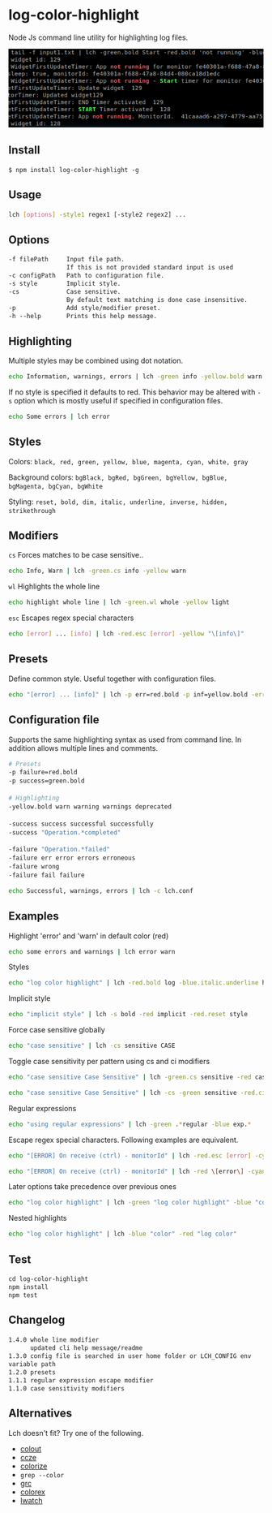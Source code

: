 log-color-highlight
==========
Node Js command line utility for highlighting log files.

![Demo](https://raw.githubusercontent.com/gliviu/log-color-highlight/master/sample.png)


## Install
```shell
$ npm install log-color-highlight -g
```

## Usage

```bash
lch [options] -style1 regex1 [-style2 regex2] ...
```

## Options
```
-f filePath     Input file path.
                If this is not provided standard input is used
-c configPath   Path to configuration file.
-s style        Implicit style.
-cs             Case sensitive.
                By default text matching is done case insensitive.
-p              Add style/modifier preset.
-h --help       Prints this help message.
```

## Highlighting

Multiple styles may be combined using dot notation.

```bash
echo Information, warnings, errors | lch -green info -yellow.bold warn error failure
```

If no style is specified it defaults to red. This behavior may be altered with ```-s``` option which is mostly useful if specified in configuration files.

```bash
echo Some errors | lch error
```

## Styles

Colors: ```black, red, green, yellow, blue, magenta, cyan, white, gray```

Background colors: ```bgBlack, bgRed, bgGreen, bgYellow, bgBlue, bgMagenta, bgCyan, bgWhite```

Styling: ```reset, bold, dim, italic, underline, inverse, hidden, strikethrough```

## Modifiers

```cs``` Forces matches to be case sensitive..
```bash
echo Info, Warn | lch -green.cs info -yellow warn
```
```wl``` Highlights the whole line
```bash
echo highlight whole line | lch -green.wl whole -yellow light
```
```esc```  Escapes regex special characters
```bash
echo [error] ... [info] | lch -red.esc [error] -yellow "\[info\]"
```

## Presets

Define common style. Useful together with configuration files.

```bash
echo "[error] ... [info]" | lch -p err=red.bold -p inf=yellow.bold -err error -inf info
```

## Configuration file

Supports the same highlighting syntax as used from command line. In addition allows multiple lines and comments.

```bash
# Presets
-p failure=red.bold
-p success=green.bold

# Highlighting
-yellow.bold warn warning warnings deprecated

-success success successful successfully
-success "Operation.*completed"

-failure "Operation.*failed"
-failure err error errors erroneous
-failure wrong
-failure fail failure
```

```bash
echo Successful, warnings, errors | lch -c lch.conf
```

## Examples
Highlight 'error' and 'warn' in default color (red)
```bash
echo some errors and warnings | lch error warn
```

Styles
```bash
echo "log color highlight" | lch -red.bold log -blue.italic.underline highlight
```

Implicit style
```bash
echo "implicit style" | lch -s bold -red implicit -red.reset style
```

Force case sensitive globally
```bash
echo "case sensitive" | lch -cs sensitive CASE
```

Toggle case sensitivity per pattern using cs and ci modifiers

```bash
echo "case sensitive Case Sensitive" | lch -green.cs sensitive -red case
```

```bash
echo "case sensitive Case Sensitive" | lch -cs -green sensitive -red.ci.bold case
```

Regular expressions

```bash
echo "using regular expressions" | lch -green .*regular -blue exp.*
```

Escape regex special characters. Following examples are equivalent.

```bash
echo "[ERROR] On receive (ctrl) - monitorId" | lch -red.esc [error] -cyan.esc "receive (ctrl) - monitorId"
```

```bash
echo "[ERROR] On receive (ctrl) - monitorId" | lch -red \[error\] -cyan "receive \(ctrl\) - monitorId"
```

Later options take precedence over previous ones

```bash
echo "log color highlight" | lch -green "log color highlight" -blue "color" -red "lor hi"
```

Nested highlights

```bash
echo "log color highlight" | lch -blue "color" -red "log color"
```

## Test
```
cd log-color-highlight
npm install
npm test
```

## Changelog

```
1.4.0 whole line modifier
      updated cli help message/readme
1.3.0 config file is searched in user home folder or LCH_CONFIG env variable path
1.2.0 presets
1.1.1 regular expression escape modifier
1.1.0 case sensitivity modifiers
```

## Alternatives
Lch doesn't fit? Try one of the following.
* [colout](https://github.com/nojhan/colout/tree/master)
* [ccze](https://github.com/cornet/ccze)
* [colorize](https://github.com/raszi/colorize)
* `grep --color`
* [grc](http://korpus.juls.savba.sk/~garabik/software/grc.html)
* [colorex](https://bitbucket.org/linibou/colorex/wiki/Home)
* [lwatch](http://freecode.com/projects/lwatch)
